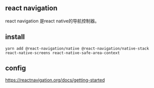 ## react navigation
react navigation 是react native的导航控制器。
## install
```
yarn add @react-navigation/native @react-navigation/native-stack react-native-screens react-native-safe-area-context
```
## config
https://reactnavigation.org/docs/getting-started